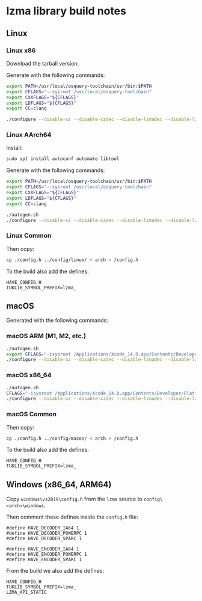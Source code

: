# lzma library build notes

## Linux

### Linux x86

Download the tarball version.

Generate with the following commands:

```bash
export PATH=/usr/local/osquery-toolchain/usr/bin:$PATH
export CFLAGS="--sysroot /usr/local/osquery-toolchain"
export CXXFLAGS="${CFLAGS}"
export LDFLAGS="${CFLAGS}"
export CC=clang

./configure --disable-xz --disable-xzdec --disable-lzmadec --disable-lzma-links --disable-scripts --disable-doc --enable-static --enable-encoders=lzma1,lzma2,x86,arm,arm64,armthumb,delta --enable-decoders=lzma1,lzma2,x86,arm,arm64,armthumb,delta --disable-nls
```

### Linux AArch64

Install:

```bash
sudo apt install autoconf automake libtool
```

Generate with the following commands:

```bash
export PATH=/usr/local/osquery-toolchain/usr/bin:$PATH
export CFLAGS="--sysroot /usr/local/osquery-toolchain"
export CXXFLAGS="${CFLAGS}"
export LDFLAGS="${CFLAGS}"
export CC=clang

./autogen.sh
./configure --disable-xz --disable-xzdec --disable-lzmadec --disable-lzma-links --disable-scripts --disable-doc --enable-static --enable-encoders=lzma1,lzma2,x86,arm,arm64,armthumb,delta --enable-decoders=lzma1,lzma2,x86,arm,arm64,armthumb,delta --disable-nls
```

### Linux Common

Then copy:

```sh
cp ./config.h ../config/linux/ < arch > /config.h
```

To the build also add the defines:

```text
HAVE_CONFIG_H
TUKLIB_SYMBOL_PREFIX=lzma_
```

## macOS

Generated with the following commands:

### macOS ARM (M1, M2, etc.)

```sh
./autogen.sh
export CFLAGS="-isysroot /Applications/Xcode_14.0.app/Contents/Developer/Platforms/MacOSX.platform/Developer/SDKs/MacOSX13.3.sdk -target arm64-apple-macos10.15"
./configure --disable-xz --disable-xzdec --disable-lzmadec --disable-lzma-links --disable-scripts --disable-doc --disable-shared --enable-static --enable-encoders=lzma1,lzma2,x86,arm,arm64,armthumb,delta --enable-decoders=lzma1,lzma2,x86,arm,arm64,armthumb,delta --disable-nls --host=aarch64-apple-darwin
```

### macOS x86_64

```sh
./autogen.sh
CFLAGS="-isysroot /Applications/Xcode_14.0.app/Contents/Developer/Platforms/MacOSX.platform/Developer/SDKs/MacOSX13.3.sdk -target x86_64-apple-macos10.15"
./configure --disable-xz --disable-xzdec --disable-lzmadec --disable-lzma-links --disable-scripts --disable-doc --disable-shared --enable-static --enable-encoders=lzma1,lzma2,x86,arm,arm64,armthumb,delta --enable-decoders=lzma1,lzma2,x86,arm,arm64,armthumb,delta --disable-nls
```

### macOS Common

Then copy:

```sh
cp ./config.h ../config/macos/ < arch > /config.h
```

To the build also add the defines:

```text
HAVE_CONFIG_H
TUKLIB_SYMBOL_PREFIX=lzma_
```

## Windows (x86_64, ARM64)

Copy `windows\vs2019\config.h` from the `lzma` source to
`config\<arch>\windows`.

Then comment these defines inside the `config.h` file:

```text
#define HAVE_DECODER_IA64 1
#define HAVE_DECODER_POWERPC 1
#define HAVE_DECODER_SPARC 1

#define HAVE_ENCODER_IA64 1
#define HAVE_ENCODER_POWERPC 1
#define HAVE_ENCODER_SPARC 1
```

From the build we also add the defines:

```text
HAVE_CONFIG_H
TUKLIB_SYMBOL_PREFIX=lzma_
LZMA_API_STATIC
```
